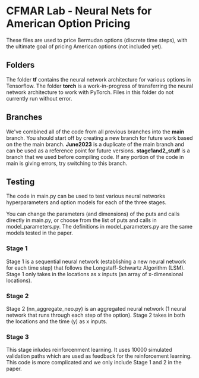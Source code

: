 # CFMAR Lab - Neural Nets for American Option Pricing

These files are used to price Bermudan options (discrete time steps), with the ultimate goal of pricing American options (not included yet).

## Folders
The folder **tf** contains the neural network architecture for various options in Tensorflow. The folder **torch** is a work-in-progress of transferring the neural network architecture to work with PyTorch. Files in this folder do not currently run without error. 


## Branches
We've combined all of the code from all previous branches into the **main** branch. You should start off by creating a new branch for future work based on the the main branch. **June2023** is a duplicate of the main branch and can be used as a reference point for future versions. **stage1and2_stuff** is a branch that we used before compiling code. If any portion of the code in main is giving errors, try switching to this branch. 


## Testing
The code in main.py can be used to test various neural networks hyperparameters and option models for each of the three stages.  

You can change the parameters (and dimensions) of the puts and calls directly in main.py, or choose from the list of puts and calls in model_parameters.py. The definitions in model_parameters.py are the same models tested in the paper. 

### Stage 1
Stage 1 is a sequential neural network (establishing a new neural network for each time step) that follows the Longstaff-Schwartz Algorithm (LSM). Stage 1 only takes in the locations as x inputs (an array of x-dimensional locations).

### Stage 2
Stage 2 (nn_aggregate_neo.py) is an aggregated neural network (1 neural network that runs through each step of the option). Stage 2 takes in both the locations and the time (y) as x inputs.

### Stage 3
This stage inludes reinforcenment learning. It uses 10000 simulated validation paths which are used as feedback for the reinforcement learning. This code is more complicated and we only include Stage 1 and 2 in the paper.






